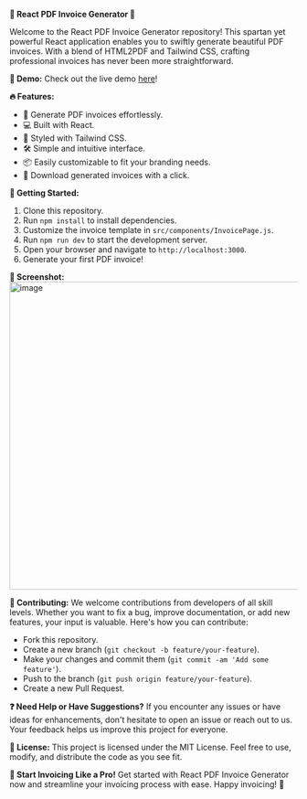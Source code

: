 **📄 React PDF Invoice Generator 🚀**

Welcome to the React PDF Invoice Generator repository! This spartan yet powerful React application enables you to swiftly generate beautiful PDF invoices. With a blend of HTML2PDF and Tailwind CSS, crafting professional invoices has never been more straightforward.

**🔗 Demo:**
Check out the live demo [here](https://invoicely-javlon.netlify.app/)!

**🔥 Features:**
- 📝 Generate PDF invoices effortlessly.
- 💻 Built with React.
- 🎨 Styled with Tailwind CSS.
- 🛠️ Simple and intuitive interface.
- 📦 Easily customizable to fit your branding needs.
- 📂 Download generated invoices with a click.

**🚀 Getting Started:**
1. Clone this repository.
2. Run `npm install` to install dependencies.
3. Customize the invoice template in `src/components/InvoicePage.js`.
4. Run `npm run dev` to start the development server.
5. Open your browser and navigate to `http://localhost:3000`.
6. Generate your first PDF invoice!

**📸 Screenshot:**
<img width="539" alt="image" src="https://github.com/javlona/invoice-maker-react-tailwind-html2pdf/assets/59303287/00e48984-a7eb-4c7d-a174-a679cfec4db2">



**🤝 Contributing:**
We welcome contributions from developers of all skill levels. Whether you want to fix a bug, improve documentation, or add new features, your input is valuable. Here's how you can contribute:
- Fork this repository.
- Create a new branch (`git checkout -b feature/your-feature`).
- Make your changes and commit them (`git commit -am 'Add some feature'`).
- Push to the branch (`git push origin feature/your-feature`).
- Create a new Pull Request.

**❓ Need Help or Have Suggestions?**
If you encounter any issues or have ideas for enhancements, don't hesitate to open an issue or reach out to us. Your feedback helps us improve this project for everyone.

**📝 License:**
This project is licensed under the MIT License. Feel free to use, modify, and distribute the code as you see fit.

**🚀 Start Invoicing Like a Pro!**
Get started with React PDF Invoice Generator now and streamline your invoicing process with ease. Happy invoicing! 🎉
